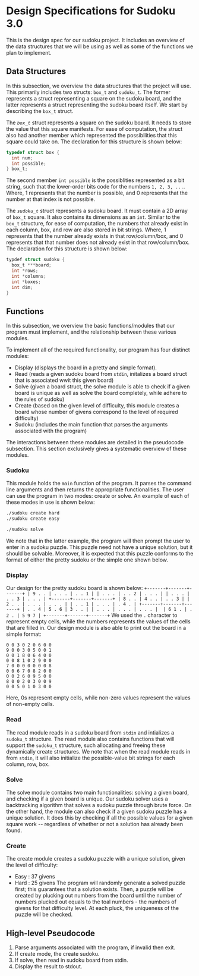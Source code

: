 # Design Specifications for Sudoku 3.0
This is the design spec for our sudoku project. It includes an overview of the 
data structures that we will be using as well as some of the functions we 
plan to implement. 

## Data Structures
In this subsection, we overview the data structures that the project will use. This 
primarily includes two structs: `box_t` and `sudoku_t`. The former represents a struct
representing a square on the sudoku board, and the latter represents a struct representing
the sudoku board itself. We start by describing the `box_t` struct. 

The *`box_t`* struct represents a square on the sudoku board. It needs to store the value
that this square manifests. For ease of computation, the struct also had another member
which represented the possibilities that this square could take on. The declaration for
this structure is shown below:
```C
typedef struct box {
  int num;
  int possible;
} box_t;
```
The second member `int possible` is the possiblities represented as a bit string, such
that the lower-order bits code for the numbers `1, 2, 3, ...`. Where, 1 represents that
the number is possible, and 0 represents that the number at that index is not possible.

The *`sudoku_t`* struct represents a sudoku board. It must contain a 2D array of `box_t`
square. It also contains its dimensions as an `int`. Similar to the `box_t` structure,
for ease of computation, the numbers that already exist in each column, box, and row
are also stored in bit strings. Where, 1 represents that the number already exists in
that row/column/box, and 0 represents that that number does not already exist in that
row/column/box. The declaration for this structure is shown below:
```C
typdef struct sudoku {
  box_t ***board;
  int *rows;
  int *columns;
  int *boxes;
  int dim;
}
```

## Functions
In this subsection, we overview the basic functions/modules that our program must 
implement, and the relationship between these various modules. 

To implement all of the required functionality, our program has four distinct modules:
  - Display (displays the board in a pretty and simple format).
  - Read (reads a given sudoku board from `stdin`, initalizes a board struct that is associated wwit this given board)
  - Solve (given a board struct, the solve module is able to check if a given board is unique as well as solve the board completely, while adhere to the rules of sudoku)
  - Create (based on the given level of difficulty, this module creates a board whose number of givens correspond to the level of required difficulty)
  - Sudoku (includes the main function that parses the arguments associated with the program)

The interactions between these modules are detailed in the pseudocode subsection. This section exclusively gives a systematic overview of these modules.
 
### Sudoku
This module holds the `main` function of the program. It parses the command line arguments and
then returns the appropriate functionalities. The user can use the program in two modes: create
or solve. An example of each of these modes in use is shown below:
```bash
./sudoku create hard 
./sudoku create easy
```

```bash
./sudoku solve
```
We note that in the latter example, the program will then prompt the user to enter in a 
sudoku puzzle. This puzzle need not have a unique solution, but it should be solvable. 
Moreover, it is expected that this puzzle conforms to the format of either the pretty sudoku
or the simple one shown below.

### Display
Our design for the pretty sudoku board is shown below:
	```
	+-------+-------+-------+
	| 9 . . | . . . | . . 1 |
	| . . . | . . 2 | . . . |
	| . . . | . . 3 | . . . |
	+-------+-------+-------+
	| 8 . . | 4 . . | . . 3 |
	| 2 . . | . . . | . . . |
	| . . 1 | . . . | . 4 . |
	+-------+-------+-------+
	| . . 4 | 5 . 6 | 3 . . |
 	| . . . | . . . | . . . | 
	| 6 1 . | . 2 . | 5 9 7 |
	+-------+-------+-------+
	```
We used the `.` character to represent empty cells, while the numbers represents the values
of the cells that are filled in. Our design module is also able to print out the board in
a simple format:
  ```
 0 0 3 0 2 0 6 0 0
 9 0 0 3 0 5 0 0 1
 0 0 1 8 0 6 4 0 0
 0 0 8 1 0 2 9 0 0
 7 0 0 0 0 0 0 0 8
 0 0 6 7 0 8 2 0 0
 0 0 2 6 0 9 5 0 0
 8 0 0 2 0 3 0 0 9
 0 0 5 0 1 0 3 0 0
  ```
Here, 0s represent empty cells, while non-zero values represent the values of non-empty cells.

### Read
The read module reads in a sudoku board from `stdin` and intializes a `sudoku_t` structure.
The read module also contains functions that will support the `sudoku_t` structure, such 
allocating and freeing these dynamically create structures. We note that when the read 
module reads in from `stdin`, it will also initialize the possible-value bit strings
for each column, row, box.

### Solve 
The solve module contains two main functionalities: solving a given board, and checking
if a given board is unique. Our sudoku solver uses a backtracking algorithm that 
solves a sudoku puzzle through brute force. On the other hand, the module can also
check if a given sudoku puzzle has a unique solution. It does this by checking if 
all the possible values for a given square work -- regardless of whether or not
a solution has already been found. 

### Create
The create module creates a sudoku puzzle with a unique solution, given the level of
difficulty:
  - Easy : 37 givens
  - Hard : 25 givens
The program will randomly generate a solved puzzle first; this guarantees that a solution 
exists. Then, a puzzle will be created by plucking out numbers from the board until 
the number of numbers plucked out equals to the toal numbers - the numbers of givens 
for that difficulty level. At each pluck, the uniqueness of the puzzle will be checked.

## High-level Pseudocode
1. Parse arguments associated with the program, if invalid then exit.
2. If create mode, the create sudoku.
3. If solve, then read in sudoku board from stdin.
4. Display the result to stdout.
  
